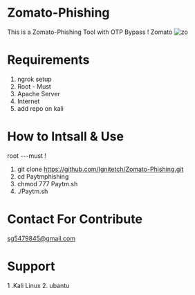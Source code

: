 # Zomato-Phishing
This is a Zomato-Phishing Tool with OTP Bypass ! Zomato
![zo](https://user-images.githubusercontent.com/55870659/75890141-f2ce4400-5dfb-11ea-8299-145f68062d8e.png)


# Requirements
1. ngrok setup
2. Root - Must
3. Apache Server
4. Internet
5. add repo on kali

# How to Intsall & Use
root ---must !
1. git clone https://github.com/Ignitetch/Zomato-Phishing.git
2. cd Paytmphishing
3. chmod 777 Paytm.sh
4. ./Paytm.sh

# Contact For Contribute
sg5479845@gmail.com

# Support
1 .Kali Linux  2. ubantu
